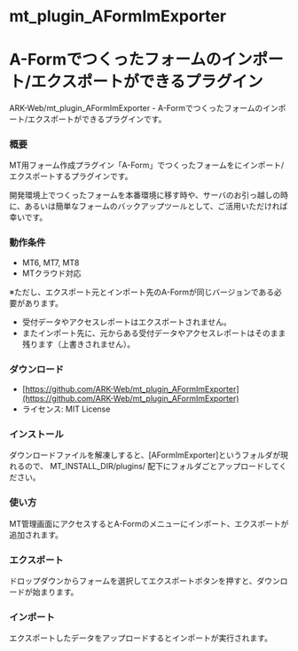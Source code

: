# mt_plugin_AFormImExporter
A-Formでつくったフォームのインポート/エクスポートができるプラグイン
====

ARK-Web/mt_plugin_AFormImExporter - A-Formでつくったフォームのインポート/エクスポートができるプラグインです。

### 概要

MT用フォーム作成プラグイン「A-Form」でつくったフォームをにインポート/エクスポートするプラグインです。

開発環境上でつくったフォームを本番環境に移す時や、サーバのお引っ越しの時に、あるいは簡単なフォームのバックアップツールとして、ご活用いただければ幸いです。


### 動作条件

* MT6, MT7, MT8
* MTクラウド対応

※ただし、エクスポート元とインポート先のA-Formが同じバージョンである必要があります。

* 受付データやアクセスレポートはエクスポートされません。
* またインポート先に、元からある受付データやアクセスレポートはそのまま残ります（上書きされません）。


### ダウンロード

* [https://github.com/ARK-Web/mt_plugin_AFormImExporter](https://github.com/ARK-Web/mt_plugin_AFormImExporter)
* ライセンス: MIT License


### インストール

ダウンロードファイルを解凍しすると、[AFormImExporter]というフォルダが現れるので、
MT_INSTALL_DIR/plugins/ 配下にフォルダごとアップロードしてください。


### 使い方

MT管理画面にアクセスするとA-Formのメニューにインポート、エクスポートが追加されます。


### エクスポート

ドロップダウンからフォームを選択してエクスポートボタンを押すと、ダウンロードが始まります。


### インポート

エクスポートしたデータをアップロードするとインポートが実行されます。


